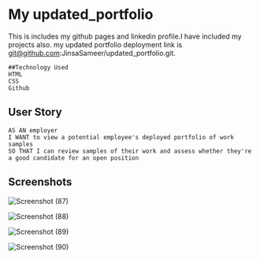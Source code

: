 #  My updated_portfolio



This is includes my github pages and linkedin profile.I have included my projects also.
my updated portfolio deployment link is git@github.com:JinsaSameer/updated_portfolio.git.
```
##Technology Used
HTML
CSS
Github
```
## User Story

```
AS AN employer
I WANT to view a potential employee's deployed portfolio of work samples
SO THAT I can review samples of their work and assess whether they're a good candidate for an open position
```


## Screenshots

![Screenshot (87)](https://user-images.githubusercontent.com/101385521/180586443-8dd36352-39bb-46ae-be0b-62563434fded.png)

![Screenshot (88)](https://user-images.githubusercontent.com/101385521/180586451-51c692e6-e3be-4ced-a9fc-0aef6cd80aba.png)

![Screenshot (89)](https://user-images.githubusercontent.com/101385521/180586461-e3a1db86-7fbc-4b3c-95ac-05a5d86c574b.png)

![Screenshot (90)](https://user-images.githubusercontent.com/101385521/180586469-e4dc493d-a23e-4e34-865b-1b909a4860a4.png)





